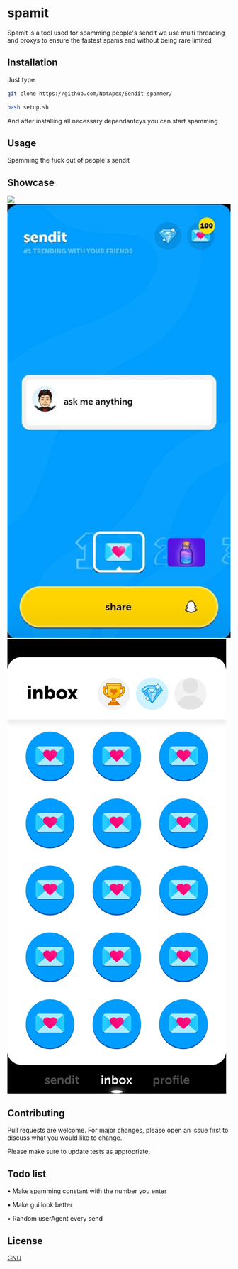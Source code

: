 # spamit

Spamit is a tool used for spamming people's sendit we use multi threading and proxys to ensure the fastest spams and without being rare limited 

## Installation

Just type 

```bash
git clone https://github.com/NotApex/Sendit-spammer/
```

```bash
bash setup.sh
```
And after installing all necessary dependantcys you can start spamming 

## Usage

Spamming the fuck out of people's sendit

## Showcase

![](https://raw.githubusercontent.com/NotApex/Sendit-spammer/main/spamit-showcase.gif)
![](https://raw.githubusercontent.com/NotApex/Sendit-spammer/main/spamit-showcase2.jpg)
![](https://raw.githubusercontent.com/NotApex/Sendit-spammer/main/spamit-showcase3.jpg)

## Contributing

Pull requests are welcome. For major changes, please open an issue first
to discuss what you would like to change.

Please make sure to update tests as appropriate.

## Todo list
• Make spamming constant with the number you enter

• Make gui look better 

• Random userAgent every send

## License

[GNU](https://github.com/NotApex/Sendit-spammer/blob/main/LICENSE)
